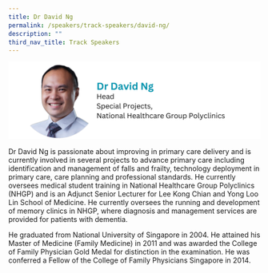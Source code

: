 ```yaml
---
title: Dr David Ng
permalink: /speakers/track-speakers/david-ng/
description: ""
third_nav_title: Track Speakers
---
```

<div style="display: flex; flex-wrap: wrap;">
  <div style="flex-basis: 100%; max-width: 100%;">
    <img alt="track speakers 1" src="/images/SpeakersPhoto/davidng.png">
  </div>
	</div>
	
Dr David Ng is passionate about improving in primary care delivery and is currently involved in several projects to advance primary care including identification and management of falls and frailty, technology deployment in primary care, care planning and professional standards. He currently oversees medical student training in National Healthcare Group Polyclinics (NHGP) and is an Adjunct Senior Lecturer for Lee Kong Chian and Yong Loo Lin School of Medicine. He currently oversees the running and development of memory clinics in NHGP, where diagnosis and management services are provided for patients with dementia.


He graduated from National University of Singapore in 2004. He attained his Master of Medicine (Family Medicine) in 2011 and was awarded the College of Family Physician Gold Medal for distinction in the examination. He was conferred a Fellow of the College of Family Physicians Singapore in 2014.